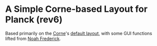 # A Simple Corne-based Layout for Planck (rev6)

Based primarily on the [Corne](https://github.com/qmk/qmk_firmware/tree/master/keyboards/crkbd)'s [default layout](https://github.com/qmk/qmk_firmware/blob/master/keyboards/crkbd/keymaps/default/keymap.c), with some GUI functions lifted from [Noah Frederick](https://github.com/noahfrederick/qmk-keymaps).

